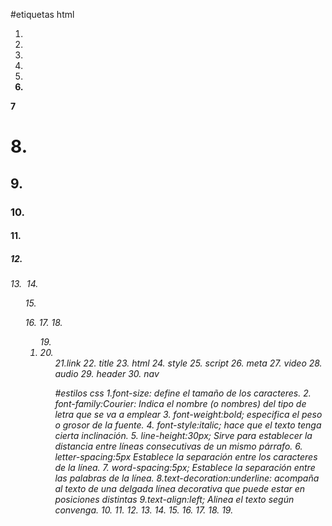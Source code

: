#etiquetas html
1. <body>
2. <head>  
3. <div>  
4. <a>
5. <strong>
6. <br>
7  <H1>
8.<h2>
9. <h3>
10. <h4>
11. <h5>
12. <H6>
13. <img>
14. <ol>
15. <p>
16. <span>
17.<IMG>
18. <OL>
19. <li>
 20. <UL>
 21.link
 22. title
 23. html
 24. style
 25. script
 26. meta
 27. video
 28. audio
 29. header
 30. nav
 
 
 #estilos css
 1.font-size: define el tamaño de los caracteres. 
 2. font-family:Courier: Indica el nombre (o nombres) del tipo de letra que se va a emplear
 3. font-weight:bold; especifica el peso o grosor de la fuente.
 4. font-style:italic;  hace que el texto tenga cierta inclinación.
 5. line-height:30px; Sirve para establecer la distancia entre líneas consecutivas de un mismo párrafo. 
 6. letter-spacing:5px Establece la separación entre los caracteres de la línea.
 7. word-spacing:5px; Establece la separación entre las palabras de la línea.
 8.text-decoration:underline: acompaña al texto de una delgada línea decorativa que puede estar en posiciones distintas
 9.text-align:left; Alinea el texto según convenga.
 10.
 11.
 12.
 13.
 14.
 15.
 16.
 17.
 18.
 19.
 
 
 
 
 
 
 
 
 
 
 
 
 
 
 
 
 
 
 
 
 
 
 
 
 
 
 
 
 
 
 
 
 
 
 
 
 
 
 
 
 
 
 
 
 
 
 
 
 
 
 
 
 
 
 
 
 
 
 
 
 
 
 
 
 
 
 
 
 
 
 
 
 
 
 
 
 
 
 
 
 
 
 
 
 
 
 
 
 
 
 
 
 
 
 
 
 
 
 
 
 
 
 
 
 
 
 
 
 
 
 
 
 
 
 
 
 
 
 
 
 
 
 
 
 
 
 
 
 
 
 
 
 
 
 
 
 
 
 
 
 
 
 
 
 
 
 
 
 
 
 
 
 
 
 
 
 
 
 
 
 
 
 
 
 
 
 
 
 
 
 
 
 
 
 
 
 
 
 
 
 
 
 
 
 
 
 
 
 
 
 
 
 
 
 
 
 
 
 
 
 
 
 
 
 
 
 
 
 
 
 
 
 
 
 
 
 
 
 
 
 
 
 
 
 
 
 
 
 
 
 
 
 
 
 
 
 
 
 
 
 
 
 
 
 
 
 
 
 
 
 
 
 
 
 
 
 
 
 
 
 
 
 
 
 
 
 
 
 
 
 
 
 
 
 
 
 
 
 
 
 
 
 
 
 
 
 
 
 
 
 
 
 
 
 
 
 
 
 
 
 
 
 
 
 
 
 
 
 
 
 
 
 
 
 
 
 
 
 
 
 
 
 
 
 
 
 
 
 
 
 
 
 
 
 
 
 
 
 
 
 
 
 
 
 
 
 
 
 
 
 
 
 
 
 
 
 
 
 
 
 
 
 
 
 
 
 
 
 
 
 
 
 
 
 
 
 
 
 
 
 
 
 
 
 
 
 
 
 
 
 
 
 
 
 
 
 
 
 
 
 
 
 
 
 
 
 
 
 
 
 
 
 
 
 
 
 
 
 
 
 
 
 
 
 
 
 
 
 
 
 
 
 
 
 
 
 
